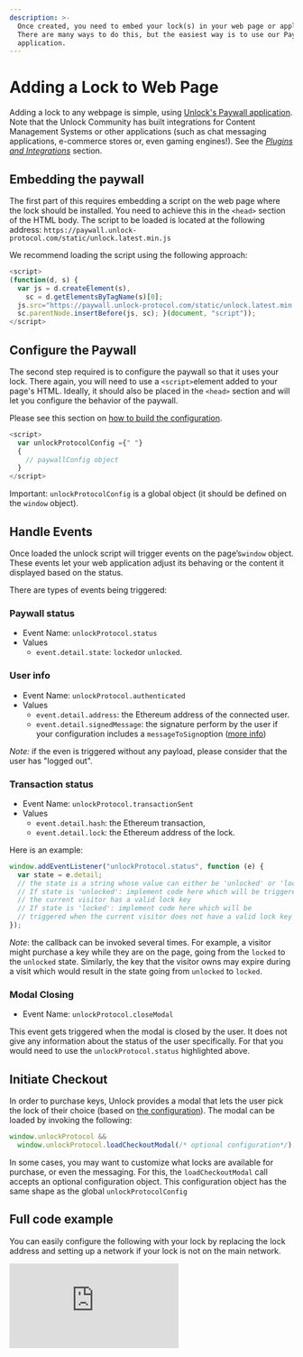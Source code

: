 ```yaml
---
description: >-
  Once created, you need to embed your lock(s) in your web page or application.
  There are many ways to do this, but the easiest way is to use our Paywall
  application.
---
```


# Adding a Lock to Web Page

Adding a lock to any webpage is simple, using [Unlock's Paywall application](https://paywall.unlock-protocol.com/). Note that the Unlock Community has built integrations for Content Management Systems or other applications (such as chat messaging applications, e-commerce stores or, even gaming engines!). See the [_Plugins and Integrations_](../../move-to-guides/plugins-and-integrations/) section.

## Embedding the paywall

The first part of this requires embedding a script on the web page where the lock should be installed. You need to achieve this in the `​<head>` section of the HTML body. The script to be loaded is located at the following address: `https://paywall.unlock-protocol.com/static/unlock.latest.min.js`

We recommend loading the script using the following approach:

```javascript
<script>
(function(d, s) {
  var js = d.createElement(s),
    sc = d.getElementsByTagName(s)[0];
  js.src="https://paywall.unlock-protocol.com/static/unlock.latest.min.js";
  sc.parentNode.insertBefore(js, sc); }(document, "script"));
</script>
```

## Configure the Paywall

The second step required is to configure the paywall so that it uses your lock. There again, you will need to use a `<script>`element added to your page's HTML. Ideally, it should also be placed in the ​`<head>`​ section and will let you configure the behavior of the paywall.

Please see this section on [how to build the configuration](configuring-checkout.md).

```javascript
<script>
  var unlockProtocolConfig ={" "}
  {
    // paywallConfig object
  }
</script>
```

Important: `​unlockProtocolConfig​` is a global object (it should be defined on the `window` object).

## Handle Events

Once loaded the unlock script will trigger events on the page’s ​`window`​ object. These events let your web application adjust its behaving or the content it displayed based on the status.

There are types of events being triggered:

### Paywall status

- Event Name: `unlockProtocol.status`
- Values
  - `event.detail.state`: `locked`or `unlocked`.

### User info

- Event Name: `unlockProtocol.authenticated`
- Values
  - `event.detail.address`: the Ethereum address of the connected user.
  - `event.detail.signedMessage`: the signature perform by the user if your configuration includes a `messageToSign`option \([more info](./configuring-checkout#the-paywallconfig-object)\)

_Note:_ if the even is triggered without any payload, please consider that the user has "logged out".

### Transaction status

- Event Name: `unlockProtocol.transactionSent`
- Values
  - `event.detail.hash`: the Ethereum transaction,
  - `event.detail.lock`: the Ethereum address of the lock.

Here is an example:

```javascript
window.addEventListener("unlockProtocol.status", function (e) {
  var state = e.detail;
  // the state is a string whose value can either be 'unlocked' or 'locked'...
  // If state is 'unlocked': implement code here which will be triggered when
  // the current visitor has a valid lock key
  // If state is 'locked': implement code here which will be
  // triggered when the current visitor does not have a valid lock key
});
```

_Note_: the callback can be invoked several times. For example, a visitor might purchase a key while they are on the page, going from the `locked` to the `unlocked` state. Similarly, the key that the visitor owns may expire during a visit which would result in the state going from `unlocked` to `locked`.

### Modal Closing

- Event Name: `unlockProtocol.closeModal`

This event gets triggered when the modal is closed by the user. It does not give any information about the status of the user specifically. For that you would need to use the `unlockProtocol.status` highlighted above.

## Initiate Checkout

In order to purchase keys, Unlock provides a modal that lets the user pick the lock of their choice (based on [the configuration](configuring-checkout.md)). The modal can be loaded by invoking the following:

```javascript
window.unlockProtocol &&
  window.unlockProtocol.loadCheckoutModal(/* optional configuration*/);
```

In some cases, you may want to customize what locks are available for purchase, or even the messaging. For this, the `loadCheckoutModal` call accepts an optional configuration object. This configuration object has the same shape as the global `unlockProtocolConfig`

## Full code example

You can easily configure the following with your lock by replacing the lock address and setting up a network if your lock is not on the main network.

<iframe style={{
  width: "100%",
  height: "500px",
  borderRadius: "6px"
}} scrolling="no" title="Unlock Sample" src="https://codepen.io/unlock-protocol/embed/bGWZvGM?default-tab=html%2Cresult&editable=true" frameborder="no" loading="lazy" allowTransparency="true" allowFullscreen="true">
</iframe>
